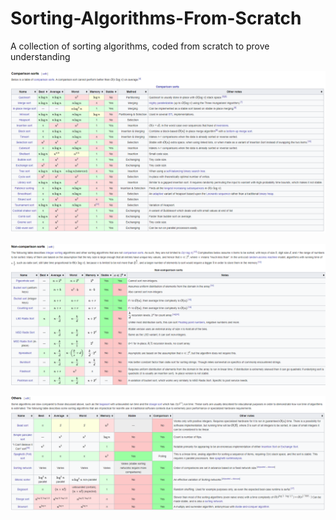 # Sorting-Algorithms-From-Scratch
A collection of sorting algorithms, coded from scratch to prove understanding

![](https://raw.githubusercontent.com/Christoper-Edmunds/Sorting-Algorithms-From-Scratch/main/comparison.png)

![](https://raw.githubusercontent.com/Christoper-Edmunds/Sorting-Algorithms-From-Scratch/main/non-comparison.png)

![](https://raw.githubusercontent.com/Christoper-Edmunds/Sorting-Algorithms-From-Scratch/main/others.png)
